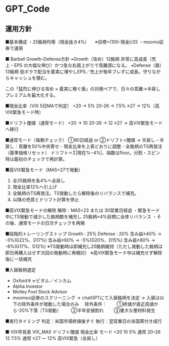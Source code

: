 # GPT_Code


## 運用方針

■基本構成
  ・25銘柄均等（現金抜き4%）
  　※目標=(100-現金)/25
  ・moomo証券で運用

■ Barbell Growth-Defense方針
•Growth（攻め）12銘柄
非常に高成長（売上・EPS の大幅な伸び）かつ急な右肩上がりで乖離源になる。
•Defense（盾）13銘柄
低ボラで配当を着実に増やしEPS／売上が毎年ブレずに成長。守りながらキャッシュを積む。

この「猛烈に伸びる攻め × 着実に稼ぐ盾」の対極ペアで、日々の乖離→半戻しプレミアムを最大化する。

■現金比率（VIX 5日MAで判定）
  <20        → 5%
  20-26    → 7.5%
  ≥27        → 12%（高VIX緊急モード時）

■ドリフト閾値（通常モード）
  <20        → 10
  20-26    → 12
  ≥27        → 高VIX緊急モードへ移行

■通常モード（毎朝チェック）
  ①90日経過 or ②ドリフト>閾値 → 半戻し
    - 半戻し：乖離を50%中央寄せ
    - 現金比率を上表どおりに調整
    - 全銘柄のTS再発注（基準価格リセット）
ドリフト＝Σ|現在%−4%|、端数はfloor。分割・スピン時は最初のチェックで再計算。

■高VIX緊急モード（MA5>27で発動）
  1) 全25銘柄を各4%へ全戻し
  2) 現金比率12%へ引上げ
  3) 全銘柄のTS再発注。TS発動したら解除後のリバランスで補充。  
  4) 以降の売買とドリフト計算を停止
  
■高VIX緊急モードの解除
解除：MA5<23 または 30営業日経過
  ・緊急モード中にTS発動で減少した銘柄数を補充し
    25銘柄×4%目標に全体リバランス
  ・その後、通常モードの日次チェックを再開

■段階的トレーリングストップ
 Growth : 25%
 Defense : 20%
  含み益≥40%   → -3%(G22%、D17%)
  含み益≥60%   → -5%(G20%、D15%)
  含み益≥80%   → -8%(G17%、D12%)
  ※TS発動時は即補充し25銘柄維持（ただし発動した銘柄は即日再購入はせず次回の発動時に再検討）
  ※高VIX緊急モード中は補充せず解除後に一括補充

■入替銘柄選定
  - Oxfordキャピタル／インカム
  - Alpha Investor
  - Motley Fool Stock Advisor
  - moomoo証券のスクリーニング
  → chatGPTにて入替銘柄を決定
  → 入替は以下の除外条件が発動した場合のみ
　除外条件：
　　①終値が直近高値から-20%下落（TS発動）
　　②半年安値割れ 
　　③重大な悪材料発生

■実行タイミング
  判定：米国市場終値後すぐ
  執行：翌営業日の米国寄付き成行

■ VIX早見表
 VIX_MA5   ドリフト閾値   現金比率   モード
 <20         10            5%         通常
 20–26     12            7.5%      通常
 ≥27          ―            12%       高VIX緊急（全戻し）
